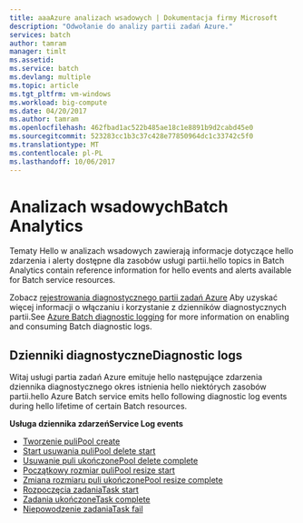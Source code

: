 ```yaml
---
title: aaaAzure analizach wsadowych | Dokumentacja firmy Microsoft
description: "Odwołanie do analizy partii zadań Azure."
services: batch
author: tamram
manager: timlt
ms.assetid: 
ms.service: batch
ms.devlang: multiple
ms.topic: article
ms.tgt_pltfrm: vm-windows
ms.workload: big-compute
ms.date: 04/20/2017
ms.author: tamram
ms.openlocfilehash: 462fbad1ac522b485ae18c1e8891b9d2cabd45e0
ms.sourcegitcommit: 523283cc1b3c37c428e77850964dc1c33742c5f0
ms.translationtype: MT
ms.contentlocale: pl-PL
ms.lasthandoff: 10/06/2017
---
```

# <a name="batch-analytics"></a><span data-ttu-id="e9c5c-103">Analizach wsadowych</span><span class="sxs-lookup"><span data-stu-id="e9c5c-103">Batch Analytics</span></span>
<span data-ttu-id="e9c5c-104">Tematy Hello w analizach wsadowych zawierają informacje dotyczące hello zdarzenia i alerty dostępne dla zasobów usługi partii.</span><span class="sxs-lookup"><span data-stu-id="e9c5c-104">hello topics in Batch Analytics contain reference information for hello events and alerts available for Batch service resources.</span></span>

<span data-ttu-id="e9c5c-105">Zobacz [rejestrowania diagnostycznego partii zadań Azure](https://azure.microsoft.com/documentation/articles/batch-diagnostics/) Aby uzyskać więcej informacji o włączaniu i korzystanie z dzienników diagnostycznych partii.</span><span class="sxs-lookup"><span data-stu-id="e9c5c-105">See [Azure Batch diagnostic logging](https://azure.microsoft.com/documentation/articles/batch-diagnostics/) for more information on enabling and consuming Batch diagnostic logs.</span></span>

## <a name="diagnostic-logs"></a><span data-ttu-id="e9c5c-106">Dzienniki diagnostyczne</span><span class="sxs-lookup"><span data-stu-id="e9c5c-106">Diagnostic logs</span></span>

<span data-ttu-id="e9c5c-107">Witaj usługi partia zadań Azure emituje hello następujące zdarzenia dziennika diagnostycznego okres istnienia hello niektórych zasobów partii.</span><span class="sxs-lookup"><span data-stu-id="e9c5c-107">hello Azure Batch service emits hello following diagnostic log events during hello lifetime of certain Batch resources.</span></span>

<span data-ttu-id="e9c5c-108">**Usługa dziennika zdarzeń**</span><span class="sxs-lookup"><span data-stu-id="e9c5c-108">**Service Log events**</span></span>
* [<span data-ttu-id="e9c5c-109">Tworzenie puli</span><span class="sxs-lookup"><span data-stu-id="e9c5c-109">Pool create</span></span>](batch-pool-create-event.md)
* [<span data-ttu-id="e9c5c-110">Start usuwania puli</span><span class="sxs-lookup"><span data-stu-id="e9c5c-110">Pool delete start</span></span>](batch-pool-delete-start-event.md)
* [<span data-ttu-id="e9c5c-111">Usuwanie puli ukończone</span><span class="sxs-lookup"><span data-stu-id="e9c5c-111">Pool delete complete</span></span>](batch-pool-delete-complete-event.md)
* [<span data-ttu-id="e9c5c-112">Początkowy rozmiar puli</span><span class="sxs-lookup"><span data-stu-id="e9c5c-112">Pool resize start</span></span>](batch-pool-resize-start-event.md)
* [<span data-ttu-id="e9c5c-113">Zmiana rozmiaru puli ukończone</span><span class="sxs-lookup"><span data-stu-id="e9c5c-113">Pool resize complete</span></span>](batch-pool-resize-complete-event.md)
* [<span data-ttu-id="e9c5c-114">Rozpoczęcia zadania</span><span class="sxs-lookup"><span data-stu-id="e9c5c-114">Task start</span></span>](batch-task-start-event.md)
* [<span data-ttu-id="e9c5c-115">Zadania ukończone</span><span class="sxs-lookup"><span data-stu-id="e9c5c-115">Task complete</span></span>](batch-task-complete-event.md)
* [<span data-ttu-id="e9c5c-116">Niepowodzenie zadania</span><span class="sxs-lookup"><span data-stu-id="e9c5c-116">Task fail</span></span>](batch-task-fail-event.md)